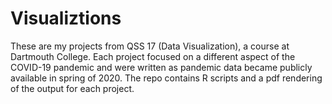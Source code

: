# Visualiztions
These are my projects from QSS 17 (Data Visualization), a course at Dartmouth College. Each project focused on a different aspect of the COVID-19 pandemic and were written as pandemic data became publicly available in spring of 2020.
The repo contains R scripts and a pdf rendering of the output for each project.
